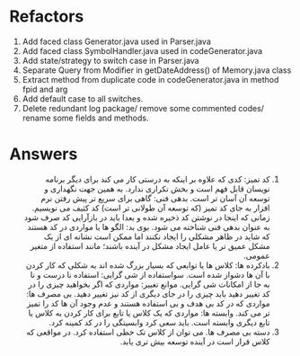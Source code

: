 # Refactors
1. Add faced class Generator.java used in Parser.java
2. Add faced class SymbolHandler.java used in codeGenerator.java
3. Add state/strategy to switch case in Parser.java
4. Separate Query from Modifier in getDateAddress() of Memory.java class
5. Extract method from duplicate code in codeGenerator.java in method fpid and arg
6. Add default case to all switches.
7. Delete redundant log package/ remove some commented codes/ rename some fields and methods.
# Answers
<div dir="rtl">

1. کد تمیز: کدی که علاوه بر اینکه به درستی کار می کند برای دیگر برنامه نویسان قابل فهم است و بخش تکراری ندارد. به همین جهت نگهداری و توسعه آن آسان تر است.
   بدهی فنی: گاهی برای سریع تر پیش رفتن نرم افزار به جای کد تمیز (که توسعه آن طولانی تر است) کد کثیف می نویسیم. زمانی که اینجا در نوشتن کد ذخیره شده و بعدا باید در بازآرایی کد صرف شود به عنوان بدهی فنی شناخته می شود. بوی بد: الگو ها یا مواردی در کد هستند که شاید در ظاهر مشکلی را ایجاد نکنند اما ممکن است نشانه ای از یک مشکل عمیق تر یا عامل ایجاد مشکل در آینده باشند؛ مانند استفاده از متغیر عمومی.
2. بادکرده ها: کلاس ها یا توابعی که بسیار بزرگ شده اند به شکلی که کار کردن با آن ها دشواز شده است. سواستفاده از شی گرایی: استفاده نا درست و نا به جا از امکانات شی گرایی. موانع تغییر: مواردی که اگر بخواهید چیزی را در کد تغییر دهید باید چیزی را در جای دیگری از کد نیز تغییر دهید. بی مصرف ها: مواردی که در کد بی هدف و بی استفاده هستند و عدم وجود آن ها کد را تمیز تر می کند. وابسته ها: مواردی که یک کلاس یا تابع برای کار کردن به کلاس یا تابع دیگری وابسته است. باید سعی کرد وابسیتگی را در کد کمینه کرد.
3. دسته بی مصرف ها. می توان از کلاس تک خطی استفاده کرد. در مواقعی که کلاس قرار است در آینده توسعه بیش تری یابد. 
</div>
